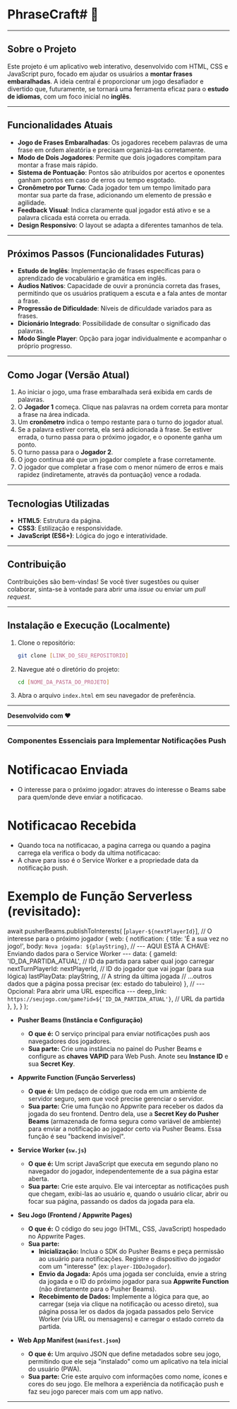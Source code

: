 # PhraseCraft# 📝

---

## Sobre o Projeto

Este projeto é um aplicativo web interativo, desenvolvido com HTML, CSS e JavaScript puro, focado em ajudar os usuários a **montar frases embaralhadas**. A ideia central é proporcionar um jogo desafiador e divertido que, futuramente, se tornará uma ferramenta eficaz para o **estudo de idiomas**, com um foco inicial no **inglês**.

---

## Funcionalidades Atuais

* **Jogo de Frases Embaralhadas**: Os jogadores recebem palavras de uma frase em ordem aleatória e precisam organizá-las corretamente.
* **Modo de Dois Jogadores**: Permite que dois jogadores compitam para montar a frase mais rápido.
* **Sistema de Pontuação**: Pontos são atribuídos por acertos e oponentes ganham pontos em caso de erros ou tempo esgotado.
* **Cronômetro por Turno**: Cada jogador tem um tempo limitado para montar sua parte da frase, adicionando um elemento de pressão e agilidade.
* **Feedback Visual**: Indica claramente qual jogador está ativo e se a palavra clicada está correta ou errada.
* **Design Responsivo**: O layout se adapta a diferentes tamanhos de tela.

---

## Próximos Passos (Funcionalidades Futuras)

* **Estudo de Inglês**: Implementação de frases específicas para o aprendizado de vocabulário e gramática em inglês.
* **Áudios Nativos**: Capacidade de ouvir a pronúncia correta das frases, permitindo que os usuários pratiquem a escuta e a fala antes de montar a frase.
* **Progressão de Dificuldade**: Níveis de dificuldade variados para as frases.
* **Dicionário Integrado**: Possibilidade de consultar o significado das palavras.
* **Modo Single Player**: Opção para jogar individualmente e acompanhar o próprio progresso.

---

## Como Jogar (Versão Atual)

1.  Ao iniciar o jogo, uma frase embaralhada será exibida em cards de palavras.
2.  O **Jogador 1** começa. Clique nas palavras na ordem correta para montar a frase na área indicada.
3.  Um **cronômetro** indica o tempo restante para o turno do jogador atual.
4.  Se a palavra estiver correta, ela será adicionada à frase. Se estiver errada, o turno passa para o próximo jogador, e o oponente ganha um ponto.
5.  O turno passa para o **Jogador 2**.
6.  O jogo continua até que um jogador complete a frase corretamente.
7.  O jogador que completar a frase com o menor número de erros e mais rapidez (indiretamente, através da pontuação) vence a rodada.

---

## Tecnologias Utilizadas

* **HTML5**: Estrutura da página.
* **CSS3**: Estilização e responsividade.
* **JavaScript (ES6+)**: Lógica do jogo e interatividade.

---

## Contribuição

Contribuições são bem-vindas! Se você tiver sugestões ou quiser colaborar, sinta-se à vontade para abrir uma *issue* ou enviar um *pull request*.

---

## Instalação e Execução (Localmente)

1.  Clone o repositório:
    ```bash
    git clone [LINK_DO_SEU_REPOSITORIO]
    ```
2.  Navegue até o diretório do projeto:
    ```bash
    cd [NOME_DA_PASTA_DO_PROJETO]
    ```
3.  Abra o arquivo `index.html` em seu navegador de preferência.

---

**Desenvolvido com ❤️**

---

### Componentes Essenciais para Implementar Notificações Push

# Notificacao Enviada
* O interesse para o próximo jogador: atraves do interesse o Beams sabe para quem/onde deve enviar a notificacao.

# Notificacao Recebida
*  Quando toca na notificacao, a pagina carrega ou quando a pagina carrega ela verifica o body da ultima notificacao:
* A chave para isso é o Service Worker e a propriedade data da notificação push.

# Exemplo de Função Serverless (revisitado):
await pusherBeams.publishToInterests(
  [`player-${nextPlayerId}`], // O interesse para o próximo jogador
  {
    web: {
      notification: {
        title: 'É a sua vez no jogo!',
        body: `Nova jogada: ${playString}`,
        // --- AQUI ESTÁ A CHAVE: Enviando dados para o Service Worker ---
        data: {
          gameId: 'ID_DA_PARTIDA_ATUAL', // ID da partida para saber qual jogo carregar
          nextTurnPlayerId: nextPlayerId, // ID do jogador que vai jogar (para sua lógica)
          lastPlayData: playString,       // A string da última jogada
          // ...outros dados que a página possa precisar (ex: estado do tabuleiro)
        },
        // --- Opcional: Para abrir uma URL específica ---
        deep_link: `https://seujogo.com/game?id=${'ID_DA_PARTIDA_ATUAL'}`, // URL da partida
      },
    },
  }
);

* **Pusher Beams (Instância e Configuração)**
    * **O que é:** O serviço principal para enviar notificações push aos navegadores dos jogadores.
    * **Sua parte:** Crie uma instância no painel do Pusher Beams e configure as **chaves VAPID** para Web Push. Anote seu **Instance ID** e sua **Secret Key**.

* **Appwrite Function (Função Serverless)**
    * **O que é:** Um pedaço de código que roda em um ambiente de servidor seguro, sem que você precise gerenciar o servidor.
    * **Sua parte:** Crie uma função no Appwrite para receber os dados da jogada do seu frontend. Dentro dela, use a **Secret Key do Pusher Beams** (armazenada de forma segura como variável de ambiente) para enviar a notificação ao jogador certo via Pusher Beams. Essa função é seu "backend invisível".

* **Service Worker (`sw.js`)**
    * **O que é:** Um script JavaScript que executa em segundo plano no navegador do jogador, independentemente de a sua página estar aberta.
    * **Sua parte:** Crie este arquivo. Ele vai interceptar as notificações push que chegam, exibi-las ao usuário e, quando o usuário clicar, abrir ou focar sua página, passando os dados da jogada para ela.

* **Seu Jogo (Frontend / Appwrite Pages)**
    * **O que é:** O código do seu jogo (HTML, CSS, JavaScript) hospedado no Appwrite Pages.
    * **Sua parte:**
        * **Inicialização:** Inclua o SDK do Pusher Beams e peça permissão ao usuário para notificações. Registre o dispositivo do jogador com um "interesse" (ex: `player-IDDoJogador`).
        * **Envio da Jogada:** Após uma jogada ser concluída, envie a string da jogada e o ID do próximo jogador para sua **Appwrite Function** (não diretamente para o Pusher Beams).
        * **Recebimento de Dados:** Implemente a lógica para que, ao carregar (seja via clique na notificação ou acesso direto), sua página possa ler os dados da jogada passados pelo Service Worker (via URL ou mensagens) e carregar o estado correto da partida.

* **Web App Manifest (`manifest.json`)**
    * **O que é:** Um arquivo JSON que define metadados sobre seu jogo, permitindo que ele seja "instalado" como um aplicativo na tela inicial do usuário (PWA).
    * **Sua parte:** Crie este arquivo com informações como nome, ícones e cores do seu jogo. Ele melhora a experiência da notificação push e faz seu jogo parecer mais com um app nativo.

---
